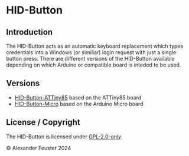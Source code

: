 # HID-Button

## Introduction
The HID-Button acts as an automatic keyboard replacement which types credentials into a Windows (or similiar) login request with just a single button press.
There are different versions of the HID-Button available depending on which Arduino or compatible board is inteded to be used.

## Versions
- [HID-Button-ATTiny85](./docs/README-ATTiny85.md) based on the ATTiny85 board
- [HID-Button-Micro](./HID-Button-Micro/README-Micro.md) based on the Arduino Micro board

## License / Copyright
The HID-Button is licensed under [GPL-2.0-only](./LICENSE).

© Alexander Feuster 2024
